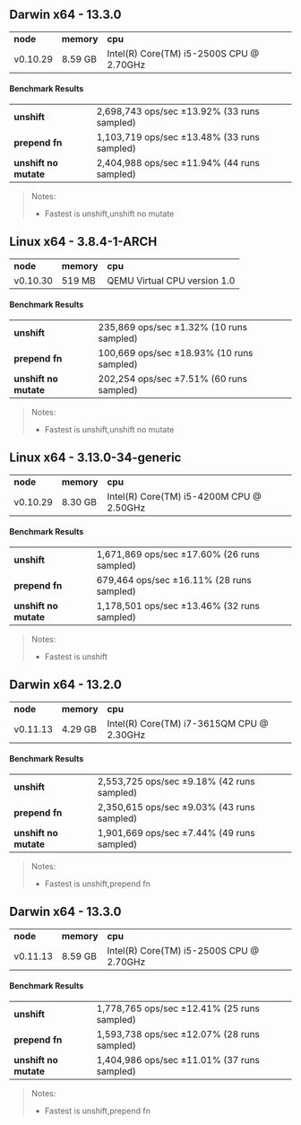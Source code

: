 Darwin x64 - 13.3.0
-----

<table><tr><td><b>node</b></td><td><b>memory</b></td><td><b>cpu</b></td></tr><tr><td>v0.10.29</td><td>8.59 GB</td><td>Intel(R) Core(TM) i5-2500S CPU @ 2.70GHz</td></tr></table>

#### Benchmark Results ####

<table><tr><td><b>unshift</b></td><td>2,698,743 ops/sec ±13.92% (33 runs sampled)</td></tr><tr><td><b>prepend fn</b></td><td>1,103,719 ops/sec ±13.48% (33 runs sampled)</td></tr><tr><td><b>unshift no mutate</b></td><td>2,404,988 ops/sec ±11.94% (44 runs sampled)</td></tr></table>

> Notes:
> - Fastest is unshift,unshift no mutate

Linux x64 - 3.8.4-1-ARCH
-----

<table><tr><td><b>node</b></td><td><b>memory</b></td><td><b>cpu</b></td></tr><tr><td>v0.10.30</td><td>519 MB</td><td>QEMU Virtual CPU version 1.0</td></tr></table>

#### Benchmark Results ####

<table><tr><td><b>unshift</b></td><td>235,869 ops/sec ±1.32% (10 runs sampled)</td></tr><tr><td><b>prepend fn</b></td><td>100,669 ops/sec ±18.93% (10 runs sampled)</td></tr><tr><td><b>unshift no mutate</b></td><td>202,254 ops/sec ±7.51% (60 runs sampled)</td></tr></table>

> Notes:
> - Fastest is unshift,unshift no mutate

Linux x64 - 3.13.0-34-generic
-----

<table><tr><td><b>node</b></td><td><b>memory</b></td><td><b>cpu</b></td></tr><tr><td>v0.10.29</td><td>8.30 GB</td><td>Intel(R) Core(TM) i5-4200M CPU @ 2.50GHz</td></tr></table>

#### Benchmark Results ####

<table><tr><td><b>unshift</b></td><td>1,671,869 ops/sec ±17.60% (26 runs sampled)</td></tr><tr><td><b>prepend fn</b></td><td>679,464 ops/sec ±16.11% (28 runs sampled)</td></tr><tr><td><b>unshift no mutate</b></td><td>1,178,501 ops/sec ±13.46% (32 runs sampled)</td></tr></table>

> Notes:
> - Fastest is unshift

Darwin x64 - 13.2.0
-----

<table><tr><td><b>node</b></td><td><b>memory</b></td><td><b>cpu</b></td></tr><tr><td>v0.11.13</td><td>4.29 GB</td><td>Intel(R) Core(TM) i7-3615QM CPU @ 2.30GHz</td></tr></table>

#### Benchmark Results ####

<table><tr><td><b>unshift</b></td><td>2,553,725 ops/sec ±9.18% (42 runs sampled)</td></tr><tr><td><b>prepend fn</b></td><td>2,350,615 ops/sec ±9.03% (43 runs sampled)</td></tr><tr><td><b>unshift no mutate</b></td><td>1,901,669 ops/sec ±7.44% (49 runs sampled)</td></tr></table>

> Notes:
> - Fastest is unshift,prepend fn

Darwin x64 - 13.3.0
-----

<table><tr><td><b>node</b></td><td><b>memory</b></td><td><b>cpu</b></td></tr><tr><td>v0.11.13</td><td>8.59 GB</td><td>Intel(R) Core(TM) i5-2500S CPU @ 2.70GHz</td></tr></table>

#### Benchmark Results ####

<table><tr><td><b>unshift</b></td><td>1,778,765 ops/sec ±12.41% (25 runs sampled)</td></tr><tr><td><b>prepend fn</b></td><td>1,593,738 ops/sec ±12.07% (28 runs sampled)</td></tr><tr><td><b>unshift no mutate</b></td><td>1,404,986 ops/sec ±11.01% (37 runs sampled)</td></tr></table>

> Notes:
> - Fastest is unshift,prepend fn

